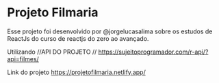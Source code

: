 # Projeto Filmaria

Esse projeto foi desenvolvido por @jorgelucasalima sobre os estudos de ReactJs do curso de reactjs do zero ao avançado.

Utilizando
//API DO PROJETO 
// https://sujeitoprogramador.com/r-api/?api=filmes/

Link do projeto
https://projetofilmaria.netlify.app/